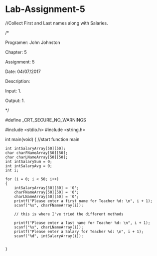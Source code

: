 # Lab-Assignment-5
//Collect First and Last names along with Salaries.

/*

Programer: John Johnston

Chapter: 5

Assignment: 5

Date: 04/07/2017

Description:

Input:
1.

Output:
1.

*/

#define _CRT_SECURE_NO_WARNINGS

#include <stdio.h>
#include <string.h>


int main(void)
{  //start function main

	int intSalaryArray[50][50];
	char charFNameArray[50][50];
	char charLNameArray[50][50];
	int intSalarySum = 0;
	int intSalaryAvg = 0;
	int i;

	for (i = 0; i < 50; i++)
	{
		intSalaryArray[50][50] = '0';
		charFNameArray[50][50] = '0';
		charLNameArray[50][50] = '0';
		printf("Please enter a first name for Teacher %d: \n", i + 1);
		scanf("%s", charFNameArray[i]);

		// this is where I've tried the different methods
		
		printf("Please enter a last name for Teacher %d: \n", i + 1);
		scanf("%s", charLNameArray[i]);
		printf("Please enter a Salary for Teacher %d: \n", i + 1);
		scanf("%d", intSalaryArray[i]);
		

	}
